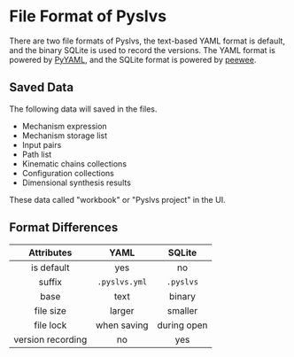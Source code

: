 # File Format of Pyslvs

There are two file formats of Pyslvs, the text-based YAML format is default,
and the binary SQLite is used to record the versions.
The YAML format is powered by [PyYAML](https://pyyaml.org),
and the SQLite format is powered by [peewee](http://docs.peewee-orm.com).

## Saved Data

The following data will saved in the files.

+ Mechanism expression
+ Mechanism storage list
+ Input pairs
+ Path list
+ Kinematic chains collections
+ Configuration collections
+ Dimensional synthesis results

These data called "workbook" or "Pyslvs project" in the UI.

## Format Differences

| Attributes | YAML | SQLite |
|:----------:|:----:|:------:|
| is default | yes | no |
| suffix | `.pyslvs.yml` | `.pyslvs` |
| base | text | binary |
| file size | larger | smaller |
| file lock | when saving | during open |
| version recording | no | yes |

